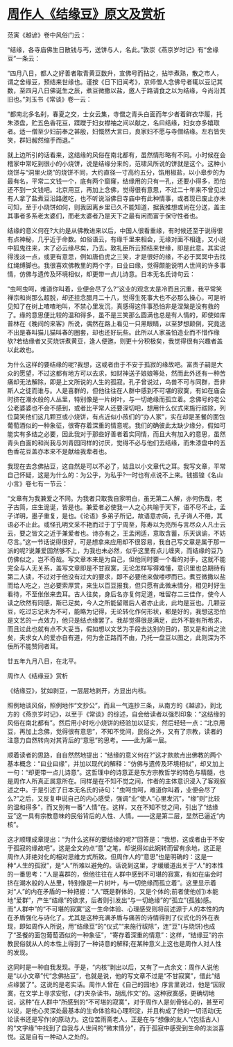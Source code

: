 # [周作人《结缘豆》原文及赏析](https://www.vrrw.net/wx/9072.html)

范寅《越谚》卷中风俗门云：

“结缘，各寺庙佛生日散钱与丐，送饼与人，名此。”敦崇《燕京岁时记》有“舍缘豆”一条云：

“四月八日，都人之好善者取青黄豆数升，宣佛号而拈之，拈毕煮熟，散之市人，谓之舍缘豆，预结来世缘也。谨按《日下旧闻考》，京师僧人念佛号者辄以豆记其数，至四月八日佛诞生之辰，煮豆微撒以盐，邀人于路请食之以为结缘，今尚沿其旧也。”刘玉书《常谈》卷一云：

“都南北多名刹，春夏之交，士女云集，寺僧之青头白面而年少者着鲜衣华履，托朱漆盘，贮五色香花豆，蹀躞于妇女襟袖之间以献之，名曰结缘，妇女亦多嬉取者。适一僧至少妇前奉之甚殷，妇慨然大言曰，良家妇不愿与寺僧结缘。左右皆失笑，群妇赧然缩手而退。”



就上边所引的话看来，这结缘的风俗在南北都有，虽然情形略有不同。小时候在会稽家中常吃到很小的小烧饼，说是结缘分来的，范啸风所说的饼就是这个。这种小烧饼与“洞里火烧”的烧饼不同，大约直径一寸高约五分，馅用椒盐，以小皋步的为最有名，平常二文钱一个，底有两个窟窿，结缘用的只有一孔，还要小得多，恐怕还不到一文钱吧。北京用豆，再加上念佛，觉得很有意思，不过二十年来不曾见过有人拿了盐煮豆沿路邀吃，也不听说浴佛日寺庙中有此种情事，或者现已废止亦未可知，至于小烧饼如何，则我因离乡里已久不能知道，据我推想或尚在分送，盖主其事者多系老太婆们，而老太婆者乃是天下之最有闲而富于保守性者也。

结缘的意义何在?大约是从佛教进来以后，中国人很看重缘，有时候还至于说得很有点神秘，几乎近于命数。如俗语云，有缘千里来相会，无缘对面不相逢，又小说中狐鬼往来，末了必云缘尽矣，乃去。敦礼臣所云预结来世缘，即是此意。其实说得浅淡一点，或更有意思，例如唐伯虎之三笑，才是很好的缘，不必于冥冥中去找红绳缚脚也。我很喜欢佛教里的两个字，曰业曰缘，觉得颇能说明人世间的许多事情，仿佛与遗传及环境相似，却更带一点儿诗意。日本无名氏诗句云：

“虫呵虫呵，难道你叫着，业便会尽了么?”这业的观念太是冷而且沉重，我平常笑禅宗和尚那么超脱，却还挂念腊月二十八，觉得生死事大也不必那么操心，可是听见知了在树上喳喳地叫，不禁心里发沉，真感得这件事恐怕非是涅槃是没有救的了。缘的意思便比较的温和得多，虽不是三笑那么圆满也总是有人情的，即使如库普林在《晚间的来客》所说，偶然在路上看见一只黑眼睛，以至梦想颠倒，究竟逃不出是春叫猫儿猫叫春的圈套，却也还好玩些。此所以人家虽怕造业而不惜作缘欤?若结缘者又买烧饼煮黄豆，逢人便邀，则更十分积极矣，我觉得很有兴趣者盖以此故也。

为什么这样的要结缘的呢?我想，这或者由于不安于孤寂的缘故吧。富贵子嗣是大众的愿望，不过这都有地方可以去求，如财神送子娘娘等处，然而此外还有一种苦痛却无法解除，即是上文所说的人生的孤寂。孔子曾说过，鸟兽不可与同群，吾非斯人之徒而谁与。人是喜群的，但他往往在人群中感到不可堪的寂寞，有如在庙会时挤在潮水般的人丛里，特别像是一片树叶，与一切绝缘而孤立着。念佛号的老公公老婆婆也不会不感到，或者比平常人还要深切吧，想用什么仪式来施行祓除，列位莫笑他们这几颗豆或小烧饼，有点近似小孩们的“办人家”，实在却是圣餐的面包葡萄酒似的一种象征，很寄存着深重的情意呢。我们的确彼此太缺少缘分，假如可能实有多结之必要，因此我对于那些好善者着实同情，而且大有加入的意思，虽然青头白面的和尚我与刘青园同样的讨厌，觉得不必与他们去结缘，而朱漆盘中的五色香花豆盖亦本来不是献给我辈者也。

我现在去念佛拈豆，这自然是可以不必了，姑且以小文章代之耳。我写文章，平常自己怀疑，这是为什么的：为公乎，为私乎?一时也有点说不上来。钱振锽《名山小言》卷七有一节云：

“文章有为我兼爱之不同。为我者只取我自家明白，虽无第二人解，亦何伤哉，老子古简，庄生诡诞，皆是也。兼爱者必使我一人之心共喻于天下，语不尽不止，孟子详明，墨子重复，是也。《论语》多弟子所记，故语意亦简，孔子诲人不倦，其语必不止此。或怪孔明文采不艳而过于丁宁周至，陈寿以为亮所与言尽众人凡士云云，要之皆文之近于兼爱者也。诗亦有之，王孟闲适，意取含蓄，乐天讽谕，不妨尽言。”这一节话说得很好，可是想拿来应用却不很容易，我自己写文章是属于那一派的呢?说兼爱固然够不上，为我也未必然，似乎这里有点儿缠夹，而结缘的豆乃仿佛似之，岂不奇哉。写文章本来是为自己，但他同时要一个看的对手，这就不能完全与人无关系，盖写文章即是不甘寂寞，无论怎样写得难懂，意识里也总期待有第二人读，不过对于他没有过大的要求，即不必要他来做喽啰而已。煮豆微撒以盐而给人吃之，岂必要索厚赏，来生以百豆报我，但只愿有此微末情分，相见时好生看待，不至伥伥来去耳。古人往矣，身后名亦复何足道，唯留存二三佳作，使今人读之欣然有同感，斯已足矣，今人之所能留赠后人者亦止此，此均是豆也。几颗豆豆，吃过忘记未为不可，能略为记得，无论转化作何形状，都是好的，我想这恐怕是文艺的一点效力，他只是结点缘罢了。我却觉得很是满足，此外不能有所希求，而且过此也就有点不大妥当，假如想以文艺为手段去达别的目的，那又是和尚之流矣，夫求女人的爱亦自有道，何为舍正路而不由，乃托一盘豆以图之，此则深为不佞所不能赞同者耳。

廿五年九月八日，在北平。

周作人《结缘豆》赏析

《结缘豆》，犹如剥豆，一层层地剥开，方显出内核。

照例地谈风俗，照例地作“文抄公”，而且一气连抄三条，从南方的《越谚》，到北方的《燕京岁时记》，以至于《常谈》的综述，自会给读者以强烈印象：“这结缘的风俗在南北都有”。然后用小时吃小烧饼的经验加以证实，然后轻轻一点：“北京用豆，再加上念佛，觉得很有意思”，不知不觉间，民俗之外，又有了宗教，读者的注意力自然转向对其背后的“意思”的思考。——此为第一层。

顺着读者的思路，自自然然地提出：“结缘的意义何在?”这才款款点出佛教的两个基本概念：“曰业曰缘”，并加以现代的解释：“仿佛与遗传及环境相似”，却又加上一句：“却更带一点儿诗意”。这哲理中的诗意正是东方宗教哲学的特色与精髓，也是周作人所真正属意所在。同样是在不知不觉之间，作者的主体意识浸入了客观叙述之中。于是引述了日本无名氏的诗句：“虫呵虫呵，难道你叫着，业便会尽了么?”之后，又反复申说自己的内心感受，强调“业”使人“心里发沉”，“缘”则“比较的温和得多”，而又别有一番“人情”在。这样，又在不知不觉之间，引出了“结缘豆”这一具有宗教意味的民俗背后的人性、人情。——这是第二层，显然已逼近“内核”。

这才顺理成章提出：“为什么这样的要结缘的呢?”回答是：“我想，这或者由于不安于孤寂的缘故吧”。这是全文的点“意”之笔，却说得如此婉转而留有余地，这正是周作人非绝对化的相对思维方式所致。但周作人的“意思”也是明确的：这是一种“人生的孤寂”，是“人”所难以避免的。话说到这里，才缓缓道出关于“人”的本性的一番思考：“人是喜群的，但他往往在人群中感到不可堪的寂寞，有如在庙会时挤在潮水般的人丛里，特别像是一片树叶，与一切绝缘而孤立着”。这里显示着对“人”的内在矛盾的一种把握：“人”既是群体的，又是个体的;前者使他(们)本能地“爱群”，产生“结缘”的欲求，后者则引发出“与一切绝缘”的“孤立”(孤独)感。而“人群中”的“不可堪的寂寞”这一生命体验、心理感受则将前述源于人的本性的内在矛盾强化与诗化了。尤其是这种充满矛盾与痛苦的诗情得到了仪式化的外在表现，即如周作人所说，用“结缘豆”的“仪式”“来施行祓除”，连“豆”(与烧饼)也成了“圣餐的面包葡萄酒似的一种象征”，“寄存着深重的情意”：这样，“结缘豆”的宗教民俗就从人的本性上得到了一种诗意的解释;在某种意义上这也是周作人对人性的发现。

这同时是一种自我发现。于是，“内核”剥出以后，又有了一点余文：周作人说他是“以小文章”代“念佛拈豆”，也就是说，他的写文章不过是“不甘寂寞”，借此“结点缘罢了”。这说的是老实话。周作人曾在《自己的园地》序言里说过，他是“因寂寞，在文学上寻求安慰，(才)夹杂读书，胡乱作文”的。这种寂寞感，更确切地说，这种“在人群中”所感到的“不可堪的寂寞”，对于周作人是刻骨铭心的，甚至可以说，是他心灵深处最基本的生命体验和心理积淀，并且构成了他的一切活动(无论读书还是写作)的原动力。这位苦雨斋老人，正是在与“想像的友人”(包括古人)的“文字缘”中找到了自我与人世间的“微末情分”，而于孤寂中感受到生命的淡淡喜悦。这是自有一种动人之处的。

